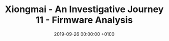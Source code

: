 ---
layout: post
title:  "Xiongmai - An Investigative Journey 11 - Firmware Analysis"
date:   2019-09-26 00:00:00 +0100
tags: xiongmai, hacking, ipc, binwalk, firmware, reverse engineering
permalink: /xiongmai/11
draft: true
---